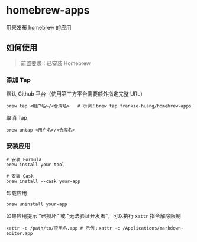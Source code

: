 # homebrew-apps
用来发布 homebrew 的应用

## 如何使用

> 前置要求：已安装 Homebrew

### 添加 Tap
默认 Github 平台（使用第三方平台需要额外指定完整 URL）
```
brew tap <用户名>/<仓库名>   # 示例：brew tap frankie-huang/homebrew-apps
```

取消 Tap
```
brew untap <用户名>/<仓库名>
```

### 安装应用
```
# 安装 Formula
brew install your-tool

# 安装 Cask
brew install --cask your-app
```

卸载应用
```
brew uninstall your-app
```

如果应用提示 “已损坏” 或 “无法验证开发者”​​，可以执行 `xattr` 指令解除限制
```
xattr -c /path/to/应用名.app # 示例：xattr -c /Applications/markdown-editor.app
```
